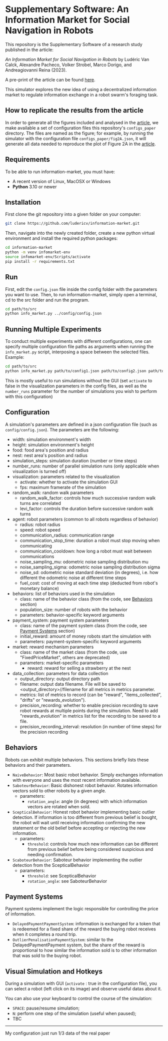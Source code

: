 # Supplementary Software: An Information Market for Social Navigation in Robots
This repository is the Supplementary Software of a research study published in the article:

_An Information Market for Social Navigation in Robots_ by Ludéric Van Calck, Alexandre Pacheco, Volker Strobel, Marco Dorigo, and Andreagiovanni Reina (2023).

A pre-print of the article can be found [here](https://iridia.ulb.ac.be/IridiaTrSeries/link/IridiaTr2022-006.pdf).

This simulator explores the new idea of using a decentralized information market to regulate information exchange in a robot swarm's foraging task.

## How to replicate the results from the article
In order to generate all the figures included and analysed in the [article](https://iridia.ulb.ac.be/IridiaTrSeries/link/IridiaTr2022-006.pdf), we make available a set of configuration files this repository's `configs_paper` directory.
The files are named as the figure; for example, by running the simulator with the configuration file `configs_paper/fig2A.json`, it will generate all data needed to reproduce the plot of Figure 2A in the [article](https://iridia.ulb.ac.be/IridiaTrSeries/link/IridiaTr2022-006.pdf).

## Requirements
To be able to run information-market, you must have:
- A recent version of Linux, MacOSX or Windows
- **Python** 3.10 or newer
## Installation
First clone the git repository into a given folder on your computer:
```bash
git clone https://github.com/ludericv/information-market.git
```
Then, navigate into the newly created folder, create a new python virtual environment and install the required python packages:
```bash
cd information-market
python -m venv infomarket-env
source infomarket-env/Scripts/activate
pip install -r requirements.txt
```
## Run
First, edit the `config.json` file inside the config folder with the parameters you want to use. Then, to run information-market, simply open a terminal, cd to the src folder and run the program.
```bash
cd path/to/src
python info_market.py ../config/config.json
```

## Running Multiple Experiments
To conduct multiple experiments with different configurations, one can specify multiple configuration file paths as arguments when running the `info_market.py` script, interposing a space between the selected files. Example:
```bash
cd path/to/src
python info_market.py path/to/config1.json path/to/config2.json path/to/config99.json
```
This is mostly useful to run simulations without the GUI (set `activate` to false in the visualization parameters in the config files, as well as the `number_runs` parameter for the number of simulations you wish to perform with this configuration)

## Configuration

A simulation's parameters are defined in a json configuration file (such as `config/config.json`). The parameters are the following:

- width: simulation environment's width
- height: simulation environment's height
- food: food area's position and radius
- nest: nest area's position and radius
- simulation_steps: simulation duration (number or time steps)
- number_runs: number of parallel simulation runs (only applicable when visualization is turned off)
- visualization: parameters related to the visualization
  - activate: whether to activate the simulation GUI
  - fps: maximum framerate of the simulation
- random_walk: random walk parameters
  - random_walk_factor: controls how much successive random walk turns are correlated
  - levi_factor: controls the duration before successive random walk turns
- agent: robot parameters (common to all robots regardless of behavior)
  - radius: robot radius
  - speed: robot speed
  - communication_radius: communication range
  - communication_stop_time: duration a robot must stop moving when communicating
  - communication_cooldown: how long a robot must wait between communications
  - noise_sampling_mu: odometric noise sampling distribution mu
  - noise_sampling_sigma: odometric noise sampling distribution sigma
  - noise_sd: odometric noise standard deviation (in degrees), i.e. how different the odometric noise at different time steps
  - fuel_cost: cost of moving at each time step (deducted from robot's monetary balance)
- behaviors: list of behaviors used in the simulation
  - class: name of the behavior class (from the code, see [Behaviors](#behaviors) section)
  - population_size: number of robots with the behavior
  - parameters: behavior-specific keyword arguments
- payment_system: payment system parameters
  - class: name of the payment system class (from the code, see [Payment Systems](#payment-systems) section)
  - initial_reward: amount of money robots start the simulation with
  - parameters: payment-system-specific keyword arguments
- market: reward mechanism parameters
  - class: name of the market class (from the code, use "FixedPriceMarket", others are deprecated)
  - parameters: market-specific parameters
    - reward: reward for selling a strawberry at the nest
- data_collection: parameters for data collection
  - output_directory: output directory path
  - filename: output data filename. File will be saved to <output_directory>/<metric>/filename for all metrics in metrics parameter.
  - metrics: list of metrics to record (can be "reward", "items_collected", "drifts" or "rewards_evolution").
  - precision_recording: whether to enable precision recording to save robot rewards at multiple points during the simulation. Need to add "rewards_evolution" in metrics list for the recording to be saved to a file.
  - precision_recording_interval: resolution (in number of time steps) for the precision recording

## Behaviors

Robots can exhibit multiple behaviors. This sections briefly lists these behaviors and their parameters.

- `NaiveBehavior`: Most basic robot behavior. Simply exchanges information with everyone and uses the most recent information available.
- `SaboteurBehavior`: Basic dishonest robot behavior. Rotates information vectors sold to other robots by a given angle.
  - parameters: 
    - `rotation_angle`: angle (in degrees) with which information vectors are rotated when sold.
- `ScepticalBehavior`: Honest robot behavior implementing basic outlier detection. If information is too different from previous belief is bought, the robot will wait until receiving information confirming the new statement or the old belief before accepting or rejecting the new information.
  - parameters:
    - `threshold`: controls how much new information can be different from previous belief before being considered suspicious and needing confirmation.
- `ScaboteurBehavior`: Saboteur behavior implementing the outlier detection from the ScepticalBehavior
  - parameters:
    - `threshold`: see ScepticalBehavior
    - `rotation_angle`: see SaboteurBehavior

## Payment Systems

Payment systems implement the logic responsible for controlling the price of information.

- `DelayedPaymentPaymentSystem`: information is exchanged for a token that is redeemed for a fixed share of the reward the buying robot receives when it completes a round trip.
- `OutlierPenalisationPaymentSystem`: similar to the DelayedPaymentPayment system, but the share of the reward is proportional to how similar the information sold is to other information that was sold to the buying robot.

## Visual Simulation and Hotkeys

During a simulation with GUI (`activate` : true in the configuration file), you can select a robot (left click on its image) and observe useful datas about it.

You can also use your keyboard to control the course of the simulation:
- `SPACE`: pause/resume simulation;
- `N`: perform one step of the simulation (useful when paused);
- TBC


---------------------------------------------
My configuration
just run 1/3 data of the real paper
